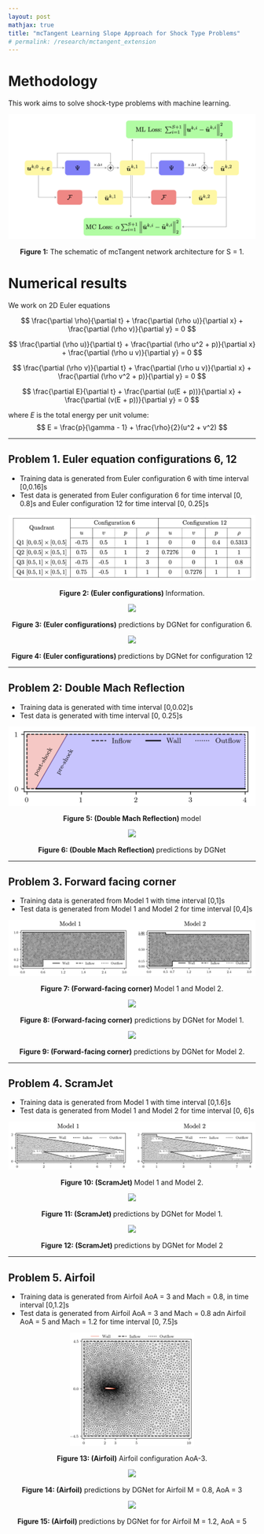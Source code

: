 ```yaml
---
layout: post
mathjax: true
title: "mcTangent Learning Slope Approach for Shock Type Problems"
# permalink: /research/mctangent_extension
---
```


# Methodology 
This work aims to solve shock-type problems with machine learning.

<p align="center">
<img src="/assets/figures/hainguyen/mctangent_0.png" style="margin-bottom: 0px;">
<figcaption align="center" style="margin-top: 2px;"><b>Figure 1:</b> The schematic of mcTangent network architecture for S = 1.</figcaption>
</p>


# Numerical results
We work on 2D Euler equations

$$
\frac{\partial \rho}{\partial t} + \frac{\partial (\rho u)}{\partial x} + \frac{\partial (\rho v)}{\partial y} = 0
$$

$$
\frac{\partial (\rho u)}{\partial t} + \frac{\partial (\rho u^2 + p)}{\partial x} + \frac{\partial (\rho u v)}{\partial y} = 0
$$

$$
\frac{\partial (\rho v)}{\partial t} + \frac{\partial (\rho u v)}{\partial x} + \frac{\partial (\rho v^2 + p)}{\partial y} = 0
$$

$$
\frac{\partial E}{\partial t} + \frac{\partial (u(E + p))}{\partial x} + \frac{\partial (v(E + p))}{\partial y} = 0
$$

where $E$ is the total energy per unit volume:
$$
E = \frac{p}{\gamma - 1} + \frac{\rho}{2}(u^2 + v^2)
$$

---
## Problem 1. Euler equation configurations 6, 12

- Training data is generated from Euler configuration 6 with time interval [0,0.16]s
- Test data is generated from Euler configuration 6 for time interval [0, 0.8]s and Euler configuration 12 for time interval [0, 0.25]s

<p align="center">
<img src="/assets/figures/hainguyen/Euler_config_6_12.png" style="margin-bottom: 0px;">
<figcaption align="center" style="margin-top: 2px;"><b>Figure 2: (Euler configurations) </b> Information.</figcaption>
</p>

<p align="center">
<img src="/assets/figures/hainguyen/3D_Euler_config6.gif" style="margin-bottom: 0px;">
<figcaption align="center" style="margin-top: 2px;"><b>Figure 3: (Euler configurations)</b> predictions by DGNet for configuration 6.</figcaption>
</p>

<p align="center">
<img src="/assets/figures/hainguyen/3D_Euler_config12.gif" style="margin-bottom: 0px;">
<figcaption align="center" style="margin-top: 2px;"><b>Figure 4: (Euler configurations) </b> predictions by DGNet for configuration 12</figcaption>
</p>

---
## Problem 2: Double Mach Reflection

- Training data is generated with time interval [0,0.02]s
- Test data is generated with time interval [0, 0.25]s

<p align="center">
<img src="/assets/figures/hainguyen/2D_Double_Mach_model.png" style="margin-bottom: 0px;">
<figcaption align="center" style="margin-top: 2px;"><b>Figure 5: (Double Mach Reflection) </b> model</figcaption>
</p>

<p align="center">
<img src="/assets/figures/hainguyen/2D_Double_Mach.gif" style="margin-bottom: 0px;">
<figcaption align="center" style="margin-top: 2px;"><b>Figure 6: (Double Mach Reflection) </b> predictions by DGNet</figcaption>
</p>

---
## Problem 3. Forward facing corner 

- Training data is generated from Model 1 with time interval [0,1]s
- Test data is generated from Model 1 and Model 2 for time interval [0,4]s

<p align="center">
<img src="/assets/figures/hainguyen/2D_Euler_forth_models.png" style="margin-bottom: 0px;">
<figcaption align="center" style="margin-top: 2px;"><b>Figure 7: (Forward-facing corner) </b> Model 1 and Model 2.</figcaption>
</p>

<p align="center">
<img src="/assets/figures/hainguyen/2D_Euler_forth_same_mesh.gif" style="margin-bottom: 0px;">
<figcaption align="center" style="margin-top: 2px;"><b>Figure 8: (Forward-facing corner)</b> predictions by DGNet for Model 1.</figcaption>
</p>

<p align="center">
<img src="/assets/figures/hainguyen/2D_Euler_forth_different_mesh.gif" style="margin-bottom: 0px;">
<figcaption align="center" style="margin-top: 2px;"><b>Figure 9: (Forward-facing corner)</b> predictions by DGNet for Model 2.</figcaption>
</p>


---
## Problem 4. ScramJet

- Training data is generated from Model 1 with time interval [0,1.6]s
- Test data is generated from Model 1 and Model 2 for time interval [0, 6]s

<p align="center">
<img src="/assets/figures/hainguyen/2D_Euler_scram_jet_models.png" style="margin-bottom: 0px;">
<figcaption align="center" style="margin-top: 2px;"><b>Figure 10: (ScramJet) </b> Model 1 and Model 2.</figcaption>
</p>

<p align="center">
<img src="/assets/figures/hainguyen/2D_Euler_scram_jet_same_mesh_Mach3.gif" style="margin-bottom: 0px;">
<figcaption align="center" style="margin-top: 2px;"><b>Figure 11: (ScramJet) </b> predictions by DGNet for Model 1.</figcaption>
</p>

<p align="center">
<img src="/assets/figures/hainguyen/2D_Euler_scram_jet_different_mesh_Mach3.gif" style="margin-bottom: 0px;">
<figcaption align="center" style="margin-top: 2px;"><b>Figure 12: (ScramJet) </b> predictions by DGNet for Model 2 </figcaption>
</p>


---
## Problem 5. Airfoil

- Training data is generated from Airfoil AoA = 3 and Mach = 0.8, in time interval [0,1.2]s
- Test data is generated from Airfoil AoA = 3 and Mach = 0.8 adn Airfoil AoA = 5 and Mach = 1.2 for time interval [0, 7.5]s

<p align="center">
<img src="/assets/figures/hainguyen/2D_Euler_Airfoil_model.png" width="50%" style="margin-bottom: 0px;">
<figcaption align="center" style="margin-top: 2px;"><b>Figure 13: (Airfoil)</b> Airfoil configuration AoA-3.</figcaption>
</p>

<p align="center">
<img src="/assets/figures/hainguyen/2D_Euler_Airfoil_Mach08_AoA3.gif" style="margin-bottom: 0px;">
<figcaption align="center" style="margin-top: 2px;"><b>Figure 14: (Airfoil)</b> predictions by DGNet for Airfoil M = 0.8, AoA = 3</figcaption>
</p>

<p align="center">
<img src="/assets/figures/hainguyen/2D_Euler_Airfoil_Mach1p2_AoA5.gif" style="margin-bottom: 0px;">
<figcaption align="center" style="margin-top: 2px;"><b>Figure 15: (Airfoil) </b> predictions by DGNet for for Airfoil M = 1.2, AoA = 5</figcaption>
</p>

